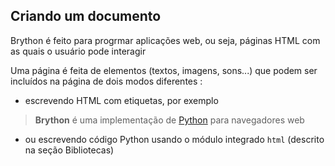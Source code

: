 ## Criando um documento

Brython é feito para progrmar aplicações web, ou seja, páginas HTML com as quais o usuário pode interagir

Uma página é feita de elementos (textos, imagens, sons...) que podem ser incluídos na página de dois modos diferentes :

- escrevendo HTML com etiquetas, por exemplo

>    <html>
>    <body>
>    <b>Brython</b> é uma implementação de <a href="http://www.python.org">Python</a> 
>    para navegadores web
>    </body>
>    </html>

- ou escrevendo código Python usando o módulo integrado `html` (descrito na seção Bibliotecas)

>    <html>
>    <body>
>    <script type="text/python">
>    from html import A,B
>    doc <= B("Brython")+"é uma implementação de "
>    doc <= A("Python",href="http://www.python.org")+" para navegadores web"
>    </script>
>    </body>
>    </html>

